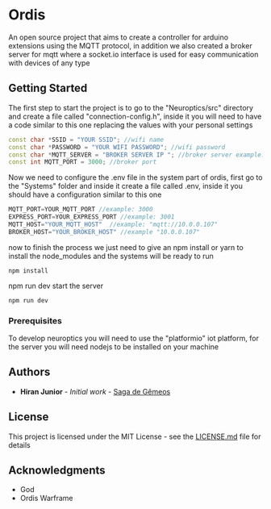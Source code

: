 # Ordis

An open source project that aims to create a controller for arduino extensions using the MQTT protocol, in addition we also created a broker server for mqtt where a socket.io interface is used for easy communication with devices of any type

## Getting Started

The first step to start the project is to go to the "Neuroptics/src" directory and create a file called "connection-config.h", inside it you will need to have a code similar to this one replacing the values with your personal settings

```c++
const char *SSID = "YOUR SSID"; //wifi name
const char *PASSWORD = "YOUR WIFI PASSWORD"; //wifi password
const char *MQTT_SERVER = "BROKER SERVER IP "; //broker server example: 10.0.0.000
const int MQTT_PORT = 3000; //broker port
```

Now we need to configure the .env file in the system part of ordis, first go to the "Systems" folder and inside it create a file called .env, inside it you should have a configuration similar to this one

```javascript
MQTT_PORT=YOUR_MQTT_PORT //example: 3000
EXPRESS_PORT=YOUR_EXPRESS_PORT //example: 3001
MQTT_HOST="YOUR_MQTT_HOST"  //example: "mqtt://10.0.0.107"
BROKER_HOST="YOUR_BROKER_HOST" //example "10.0.0.107"
```


now to finish the process we just need to give an npm install or yarn to install the node_modules and the systems will be ready to run

```
npm install
```
npm run dev start the server

```
npm run dev
```

### Prerequisites

To develop neuroptics you will need to use the "platformio" iot platform, for the server you will need nodejs to be installed on your machine


## Authors

* **Hiran Junior** - *Initial work* - [Saga de Gêmeos](https://github.com/maximosdrr)


## License

This project is licensed under the MIT License - see the [LICENSE.md](https://github.com/maximosdrr/ordis/blob/main/LICENSE) file for details

## Acknowledgments
* God
* Ordis Warframe

